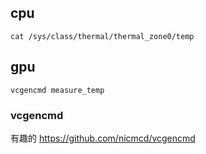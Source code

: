 ## cpu

    cat /sys/class/thermal/thermal_zone0/temp

## gpu

    vcgencmd measure_temp

### vcgencmd

有趣的 https://github.com/nicmcd/vcgencmd
